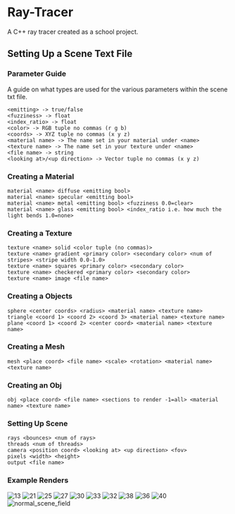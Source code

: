 # Ray-Tracer
A C++ ray tracer created as a school project.

## Setting Up a Scene Text File
### Parameter Guide
A guide on what types are used for the various parameters within the scene txt file.
```
<emitting> -> true/false
<fuzziness> -> float
<index_ratio> -> float
<color> -> RGB tuple no commas (r g b)
<coords> -> XYZ tuple no commas (x y z)
<material name> -> The name set in your material under <name>
<texture name> -> The name set in your texture under <name>
<file name> -> string
<looking at>/<up direction> -> Vector tuple no commas (x y z)
```
### Creating a Material
```
material <name> diffuse <emitting bool>
material <name> specular <emitting bool>
material <name> metal <emitting bool> <fuzziness 0.0=clear>
material <name> glass <emitting bool> <index_ratio i.e. how much the light bends 1.0=none>  
```
### Creating a Texture
```
texture <name> solid <color tuple (no commas)>
texture <name> gradient <primary color> <secondary color> <num of stripes> <stripe width 0.0-1.0>
texture <name> squares <primary color> <secondary color>
texture <name> checkered <primary color> <secondary color>
texture <name> image <file name>
```
### Creating a Objects
```
sphere <center coords> <radius> <material name> <texture name>
triangle <coord 1> <coord 2> <coord 3> <material name> <texture name>
plane <coord 1> <coord 2> <center coord> <material name> <texture name>
```
### Creating a Mesh
```
mesh <place coord> <file name> <scale> <rotation> <material name> <texture name>
```
### Creating an Obj
```
obj <place coord> <file name> <sections to render -1=all> <material name> <texture name>
```
### Setting Up Scene
```
rays <bounces> <num of rays>
threads <num of threads>
camera <position coord> <looking at> <up direction> <fov>
pixels <width> <height>
output <file name>
```

### Example Renders
![13](https://github.com/Peter-Vanderhyde/Ray-Tracer/assets/71889138/4e301d58-7aac-4800-9862-6f92996c4b37)
![21](https://github.com/Peter-Vanderhyde/Ray-Tracer/assets/71889138/4ee1c515-2ee8-43d2-8894-94d5b0a52c9d)
![25](https://github.com/Peter-Vanderhyde/Ray-Tracer/assets/71889138/87d62489-9ec9-4a61-8b4e-f9df79952605)
![27](https://github.com/Peter-Vanderhyde/Ray-Tracer/assets/71889138/65bac249-b96c-4ee8-8fd7-7c655fa00687)
![30](https://github.com/Peter-Vanderhyde/Ray-Tracer/assets/71889138/b852210e-16ce-4c41-925e-b722322dca64)
![33](https://github.com/Peter-Vanderhyde/Ray-Tracer/assets/71889138/39ec069d-9561-4c89-8e38-f2240eea1d2d)
![32](https://github.com/Peter-Vanderhyde/Ray-Tracer/assets/71889138/9dd526e7-9b8b-4f69-8748-e148d6842f5c)
![38](https://github.com/Peter-Vanderhyde/Ray-Tracer/assets/71889138/30c22fd9-8394-4a5d-b427-dc6d2d536847)
![36](https://github.com/Peter-Vanderhyde/Ray-Tracer/assets/71889138/b3d5ac58-7ba2-4504-8712-add6ac29828b)
![40](https://github.com/Peter-Vanderhyde/Ray-Tracer/assets/71889138/541916bd-f4a8-4f49-bcbf-776d578a672c)
![normal_scene_field](https://github.com/Peter-Vanderhyde/Ray-Tracer/assets/71889138/dad689d5-743e-4257-b5e0-21314c9281ff)

